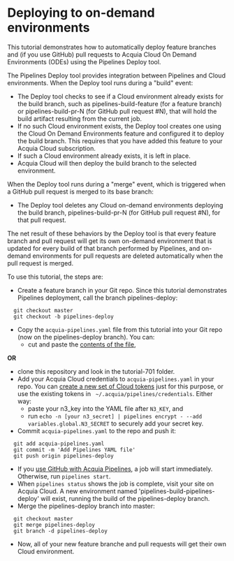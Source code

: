 # Deploying to on-demand environments

This tutorial demonstrates how to automatically deploy feature
branches and (if you use GitHub) pull requests to Acquia Cloud On
Demand Environments (ODEs) using the Pipelines Deploy tool.

The Pipelines Deploy tool provides integration between Pipelines and
Cloud environments. When the Deploy tool runs during a "build" event:

* The Deploy tool checks to see if a Cloud environment already exists
  for the build branch, such as pipelines-build-feature (for a feature
  branch) or pipelines-build-pr-N (for GitHub pull request #N), that
  will hold the build artifact resulting from the current job.
* If no such Cloud environment exists, the Deploy tool creates one
  using the Cloud On Demand Environments feature and configured it to
  deploy the build branch. This requires that you have added this
  feature to your Acquia Cloud subscription.
* If such a Cloud environment already exists, it is left in place.
* Acquia Cloud will then deploy the build branch to the selected
  environment.

When the Deploy tool runs during a "merge" event, which is triggered
when a GitHub pull request is merged to its base branch:

* The Deploy tool deletes any Cloud on-demand environments deploying
  the build branch, pipelines-build-pr-N (for GitHub pull request #N),
  for that pull request.

The net result of these behaviors by the Deploy tool is that every
feature branch and pull request will get its own on-demand environment
that is updated for every build of that branch performed by Pipelines,
and on-demand environments for pull requests are deleted automatically
when the pull request is merged.

To use this tutorial, the steps are:

* Create a feature branch in your Git repo.  Since this tutorial demonstrates Pipelines deployment, call the branch pipelines-deploy:
```
  git checkout master
  git checkout -b pipelines-deploy
```
* Copy the `acquia-pipelines.yaml` file from this tutorial into your Git repo (now on the pipelines-deploy branch). You can:
  * cut and paste the [contents of the file](https://raw.githubusercontent.com/acquia/pipelines-examples/master/tutorial-701/acquia-pipelines.yaml), 

<b>OR</b>

  * clone this repository and look in the tutorial-701 folder.
* Add your Acquia Cloud credentials to `acquia-pipelines.yaml` in your repo. You can [create a new set of Cloud tokens](https://cloud.acquia.com/app/profile/tokens) just for this purpose, or use the existing tokens in ` ~/.acquia/pipelines/credentials`.  Either way:
  * paste your n3_key into the YAML file after `N3_KEY`, and
  * run `echo -n [your n3_secret] | pipelines encrypt - --add variables.global.N3_SECRET` to securely add your secret key.
* Commit `acquia-pipelines.yaml` to the repo and push it:
```
  git add acquia-pipelines.yaml
  git commit -m 'Add Pipelines YAML file'
  git push origin pipelines-deploy
```
* If you [use GitHub with Acquia Pipelines](https://docs.acquia.com/pipelines/github), a job will start immediately.  Otherwise, run ```pipelines start```.
* When ```pipelines status``` shows the job is complete, visit your site on Acquia Cloud. A new environment named 'pipelines-build-pipelines-deploy' will exist, running the build of the pipelines-deploy branch.
* Merge the pipelines-deploy branch into master:
```
  git checkout master
  git merge pipelines-deploy
  git branch -d pipelines-deploy
```
* Now, all of your new feature branche and pull requests will get their own Cloud environment.
